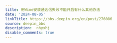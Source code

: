 ```yaml
---
title: 用Wine安装通达信失败不能开启有什么其他办法
date: '2024-08-05'
linkTitle: https://bbs.deepin.org/en/post/276086
source: deepin_bbs
description:  nhyxhj 
disable_comments: true
---
```


